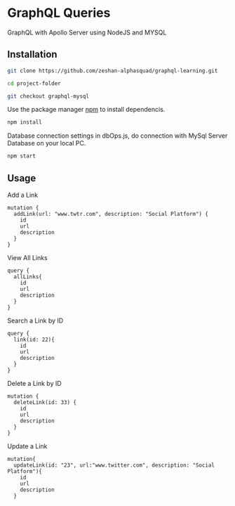 # GraphQL Queries

GraphQL with Apollo Server using NodeJS and MYSQL

## Installation

```bash
git clone https://github.com/zeshan-alphasquad/graphql-learning.git
```
```bash
cd project-folder
```
```bash
git checkout graphql-mysql
```

Use the package manager [npm](https://npmjs.com) to install dependencis.

```bash
npm install
```

Database connection settings in dbOps.js, do connection with MySql Server Database on your local PC.

```bash
npm start
```

## Usage

Add a Link
```
mutation {
  addLink(url: "www.twtr.com", description: "Social Platform") {
    id
    url
    description
  }
}
```

View All Links
```
query {
  allLinks{
    id
    url
    description
  }
}
```

Search a Link by ID
```
query {
  link(id: 22){
    id
    url
    description
  }
}
```

Delete a Link by ID
```
mutation {
  deleteLink(id: 33) {
    id
    url
    description
  }
}
```

Update a Link 
```
mutation{
  updateLink(id: "23", url:"www.twitter.com", description: "Social Platform"){
    id
    url
    description
  }
```